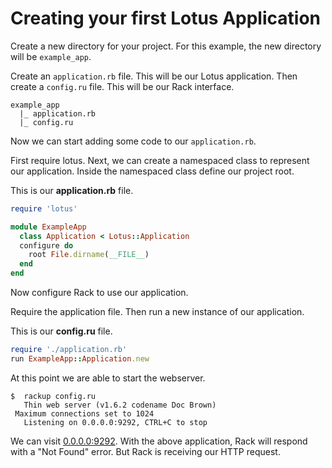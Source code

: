 # Creating your first Lotus Application

Create a new directory for your project. For this example, the new directory will be `example_app`.

Create an `application.rb` file. This will be our Lotus application.
Then create a `config.ru` file. This will be our Rack interface.

```console
example_app
  |_ application.rb
  |_ config.ru
```

Now we can start adding some code to our `application.rb`.

First require lotus.
Next, we can create a namespaced class to represent our application.
Inside the namespaced class define our project root.

This is our **application.rb** file.

```ruby
require 'lotus'

module ExampleApp
  class Application < Lotus::Application
  configure do
    root File.dirname(__FILE__)
  end
end
```

Now configure Rack to use our application.

Require the application file.
Then run a new instance of our application.

This is our **config.ru** file.

```ruby
require './application.rb'
run ExampleApp::Application.new
```

At this point we are able to start the webserver.

```console
$  rackup config.ru
   Thin web server (v1.6.2 codename Doc Brown)
 Maximum connections set to 1024
   Listening on 0.0.0.0:9292, CTRL+C to stop
```

We can visit [0.0.0.0:9292](http://0.0.0.0:9292).
With the above application, Rack will respond with a "Not Found" error.
But Rack is receiving our HTTP request.

